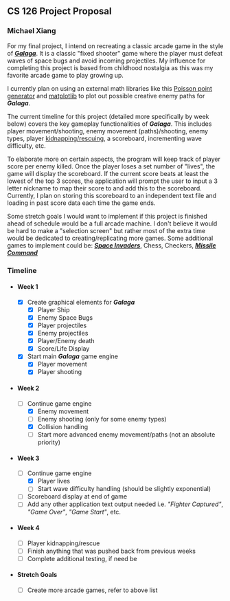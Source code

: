 ## CS 126 Project Proposal 
### Michael Xiang
For my final project, I intend on recreating a classic arcade game in the style of [__*Galaga*__](https://en.wikipedia.org/wiki/Galaga). It is a classic "fixed shooter" game where the player must defeat waves of space bugs and avoid incoming projectiles. My influence for completing this project is based from childhood nostalgia as this was my favorite arcade game to play growing up.

I currently plan on using an external math libraries like this [Poisson point generator](https://github.com/corporateshark/poisson-disk-generator) and [matplotlib](https://github.com/lava/matplotlib-cpp) to plot out possible creative enemy paths for __*Galaga*__.

The current timeline for this project (detailed more specifically by week below) covers the key gameplay functionalities of __*Galaga*__. This includes player movement/shooting, enemy movement (paths)/shooting, enemy types, player [kidnapping/rescuing](https://youtu.be/bnGl9P2TVUc?t=43), a scoreboard, incrementing wave difficulty, etc.

To elaborate more on certain aspects, the program will keep track of player score per enemy killed. Once the player loses a set number of "lives", the game will display the scoreboard. If the current score beats at least the lowest of the top 3 scores, the application will prompt the user to input a 3 letter nickname to map their score to and add this to the scoreboard. Currently, I plan on storing this scoreboard to an independent text file and loading in past score data each time the game ends.

Some stretch goals I would want to implement if this project is finished ahead of schedule would be a full arcade machine. I don't believe it would be hard to make a "selection screen" but rather most of the extra time would be dedicated to creating/replicating more games. Some additional games to implement could be: [__*Space Invaders*__](https://en.wikipedia.org/wiki/Space_Invaders), Chess, Checkers, [__*Missile Command*__](https://en.wikipedia.org/wiki/Missile_Command)
### Timeline
- #### Week 1
  - [X] Create graphical elements for __*Galaga*__
    - [X] Player Ship
    - [X] Enemy Space Bugs
    - [X] Player projectiles
    - [X] Enemy projectiles
    - [X] Player/Enemy death
    - [X] Score/Life Display
  - [X] Start main __*Galaga*__ game engine
    - [X] Player movement
    - [X] Player shooting
- #### Week 2
  - [ ] Continue game engine
    - [X] Enemy movement
    - [ ] Enemy shooting (only for some enemy types)
    - [X] Collision handling
    - [ ] Start more advanced enemy movement/paths (not an absolute priority)
- #### Week 3
  - [ ] Continue game engine
    - [X] Player lives
    - [ ] Start wave difficulty handling (should be slightly exponential)
  - [ ] Scoreboard display at end of game
  - [ ] Add any other application text output needed i.e. *"Fighter Captured"*, *"Game Over"*, *"Game Start"*, etc.
- #### Week 4
  - [ ] Player kidnapping/rescue
  - [ ] Finish anything that was pushed back from previous weeks
  - [ ] Complete additional testing, if need be
- #### Stretch Goals
  - [ ] Create more arcade games, refer to above list
